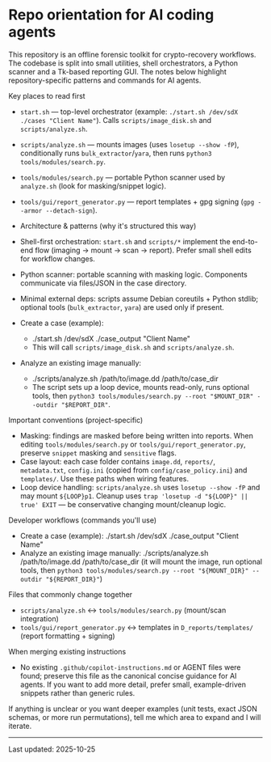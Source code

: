 <!-- Copilot instructions for contributors and AI coding agents. Keep concise and actionable. -->
# Repo orientation for AI coding agents

This repository is an offline forensic toolkit for crypto-recovery workflows. The codebase is split into small utilities, shell orchestrators, a Python scanner and a Tk-based reporting GUI. The notes below highlight repository-specific patterns and commands for AI agents.

Key places to read first
- `start.sh` — top-level orchestrator (example: `./start.sh /dev/sdX ./cases "Client Name"`). Calls `scripts/image_disk.sh` and `scripts/analyze.sh`.
- `scripts/analyze.sh` — mounts images (uses `losetup --show -fP`), conditionally runs `bulk_extractor`/`yara`, then runs `python3 tools/modules/search.py`.
- `tools/modules/search.py` — portable Python scanner used by `analyze.sh` (look for masking/snippet logic).
- `tools/gui/report_generator.py` — report templates + gpg signing (`gpg --armor --detach-sign`).

- Architecture & patterns (why it's structured this way)
- Shell-first orchestration: `start.sh` and `scripts/*` implement the end-to-end flow (imaging → mount → scan → report). Prefer small shell edits for workflow changes.
- Python scanner: portable scanning with masking logic. Components communicate via files/JSON in the case directory.
- Minimal external deps: scripts assume Debian coreutils + Python stdlib; optional tools (`bulk_extractor`, `yara`) are used only if present.
- Create a case (example):
  - ./start.sh /dev/sdX ./case_output "Client Name"
  - This will call `scripts/image_disk.sh` and `scripts/analyze.sh`.
- Analyze an existing image manually:
  - ./scripts/analyze.sh /path/to/image.dd /path/to/case_dir
  - The script sets up a loop device, mounts read-only, runs optional tools, then `python3 tools/modules/search.py --root "$MOUNT_DIR" --outdir "$REPORT_DIR"`.


Important conventions (project-specific)
- Masking: findings are masked before being written into reports. When editing `tools/modules/search.py` or `tools/gui/report_generator.py`, preserve `snippet` masking and `sensitive` flags.
- Case layout: each case folder contains `image.dd`, `reports/`, `metadata.txt`, `config.ini` (copied from `config/case_policy.ini`) and `templates/`. Use these paths when wiring features.
- Loop device handling: `scripts/analyze.sh` uses `losetup --show -fP` and may mount `${LOOP}p1`. Cleanup uses `trap 'losetup -d "${LOOP}" || true' EXIT` — be conservative changing mount/cleanup logic.


Developer workflows (commands you'll use)
- Create a case (example):
  ./start.sh /dev/sdX ./case_output "Client Name"
- Analyze an existing image manually:
  ./scripts/analyze.sh /path/to/image.dd /path/to/case_dir
  (it will mount the image, run optional tools, then `python3 tools/modules/search.py --root "${MOUNT_DIR}" --outdir "${REPORT_DIR}"`)

Files that commonly change together
- `scripts/analyze.sh` ↔ `tools/modules/search.py` (mount/scan integration)
- `tools/gui/report_generator.py` ↔ templates in `D_reports/templates/` (report formatting + signing)

When merging existing instructions
- No existing `.github/copilot-instructions.md` or AGENT files were found; preserve this file as the canonical concise guidance for AI agents. If you want to add more detail, prefer small, example-driven snippets rather than generic rules.

If anything is unclear or you want deeper examples (unit tests, exact JSON schemas, or more run permutations), tell me which area to expand and I will iterate.

---
Last updated: 2025-10-25
